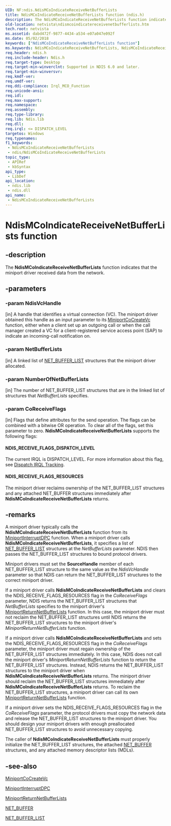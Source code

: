 ```yaml
---
UID: NF:ndis.NdisMCoIndicateReceiveNetBufferLists
title: NdisMCoIndicateReceiveNetBufferLists function (ndis.h)
description: The NdisMCoIndicateReceiveNetBufferLists function indicates that the miniport driver received data from the network.
old-location: netvista\ndismcoindicatereceivenetbufferlists.htm
tech.root: netvista
ms.assetid: dabd472f-9877-4434-a534-e07a047e092f
ms.date: 05/02/2018
keywords: ["NdisMCoIndicateReceiveNetBufferLists function"]
ms.keywords: NdisMCoIndicateReceiveNetBufferLists, NdisMCoIndicateReceiveNetBufferLists function [Network Drivers Starting with Windows Vista], condis_sendrcv_ref_98f228ff-027c-4b60-b469-3d9ead72ed6f.xml, ndis/NdisMCoIndicateReceiveNetBufferLists, netvista.ndismcoindicatereceivenetbufferlists
req.header: ndis.h
req.include-header: Ndis.h
req.target-type: Desktop
req.target-min-winverclnt: Supported in NDIS 6.0 and later.
req.target-min-winversvr: 
req.kmdf-ver: 
req.umdf-ver: 
req.ddi-compliance: Irql_MCO_Function
req.unicode-ansi: 
req.idl: 
req.max-support: 
req.namespace: 
req.assembly: 
req.type-library: 
req.lib: Ndis.lib
req.dll: 
req.irql: <= DISPATCH_LEVEL
targetos: Windows
req.typenames: 
f1_keywords:
 - NdisMCoIndicateReceiveNetBufferLists
 - ndis/NdisMCoIndicateReceiveNetBufferLists
topic_type:
 - APIRef
 - kbSyntax
api_type:
 - LibDef
api_location:
 - ndis.lib
 - ndis.dll
api_name:
 - NdisMCoIndicateReceiveNetBufferLists
---
```


# NdisMCoIndicateReceiveNetBufferLists function


## -description

The 
  <b>NdisMCoIndicateReceiveNetBufferLists</b> function indicates that the miniport driver received data from
  the network.

## -parameters

### -param NdisVcHandle 

[in]
A handle that identifies a virtual connection (VC). The miniport driver obtained this handle as an
     input parameter to its 
     <a href="/windows-hardware/drivers/ddi/ndis/nc-ndis-miniport_co_create_vc">MiniportCoCreateVc</a> function, either
     when a client set up an outgoing call or when the call manager created a VC for a client-registered
     service access point (SAP) to indicate an incoming-call notification on.

### -param NetBufferLists 

[in]
A linked list of 
     <a href="/windows-hardware/drivers/ddi/ndis/ns-ndis-_net_buffer_list">NET_BUFFER_LIST</a> structures that the
     miniport driver allocated.

### -param NumberOfNetBufferLists 

[in]
The number of NET_BUFFER_LIST structures that are in the linked list of structures that 
     <i>NetBufferLists</i> specifies.

### -param CoReceiveFlags 

[in]
Flags that define attributes for the send operation. The flags can be combined with a bitwise OR
     operation. To clear all of the flags, set this parameter to zero. 
     <b>NdisMCoIndicateReceiveNetBufferLists</b> supports the following flags:
     





#### NDIS_RECEIVE_FLAGS_DISPATCH_LEVEL

The current IRQL is DISPATCH_LEVEL. For more information about this flag, see 
       <a href="/windows-hardware/drivers/network/dispatch-irql-tracking">Dispatch IRQL Tracking</a>.



#### NDIS_RECEIVE_FLAGS_RESOURCES

The miniport driver reclaims ownership of the NET_BUFFER_LIST structures and any attached
       NET_BUFFER structures immediately after 
       <b>NdisMCoIndicateReceiveNetBufferLists</b> returns.

## -remarks

A miniport driver typically calls the 
    <b>NdisMCoIndicateReceiveNetBufferLists</b> function from its 
    <a href="/windows-hardware/drivers/ddi/ndis/nc-ndis-miniport_interrupt_dpc">MiniportInterruptDPC</a> function.
    When a miniport driver calls 
    <b>NdisMCoIndicateReceiveNetBufferLists</b>, it specifies a list of 
    <a href="/windows-hardware/drivers/ddi/ndis/ns-ndis-_net_buffer_list">NET_BUFFER_LIST</a> structures at the 
    <i>NetBufferLists</i> parameter. NDIS then passes the NET_BUFFER_LIST structures to bound protocol drivers.

Miniport drivers must set the 
    <b>SourceHandle</b> member of each NET_BUFFER_LIST structure to the same value as the 
    <i>NdisVcHandle</i> parameter so that NDIS can return the NET_BUFFER_LIST structures to the correct
    miniport driver.

If a miniport driver calls 
    <b>NdisMCoIndicateReceiveNetBufferLists</b> and clears the NDIS_RECEIVE_FLAGS_RESOURCES flag in the 
    <i>CoReceiveFlags</i> parameter, NDIS returns the NET_BUFFER_LIST structures that 
    <i>NetBufferLists</i> specifies to the miniport driver's 
    <a href="/windows-hardware/drivers/ddi/ndis/nc-ndis-miniport_return_net_buffer_lists">
    MiniportReturnNetBufferLists</a> function. In this case, the miniport driver must not reclaim the
    NET_BUFFER_LIST structures until NDIS returns the NET_BUFFER_LIST structures to the miniport driver's 
    <i>MiniportReturnNetBufferLists</i> function.

If a miniport driver calls 
    <b>NdisMCoIndicateReceiveNetBufferLists</b> and sets the NDIS_RECEIVE_FLAGS_RESOURCES flag in the 
    <i>CoReceiveFlags</i> parameter, the miniport driver must regain ownership of the NET_BUFFER_LIST
    structures immediately. In this case, NDIS does not call the miniport driver's 
    <i>MiniportReturnNetBufferLists</i> function to return the NET_BUFFER_LIST structures. Instead, NDIS
    returns the NET_BUFFER_LIST structures to the miniport driver when 
    <b>NdisMCoIndicateReceiveNetBufferLists</b> returns. The miniport driver should reclaim the
    NET_BUFFER_LIST structures immediately after 
    <b>NdisMCoIndicateReceiveNetBufferLists</b> returns. To reclaim the NET_BUFFER_LIST structures, a miniport
    driver can call its own 
    <a href="/windows-hardware/drivers/ddi/ndis/nc-ndis-miniport_return_net_buffer_lists">
    MiniportReturnNetBufferLists</a> function.

If a miniport driver sets the NDIS_RECEIVE_FLAGS_RESOURCES flag in the 
    <i>CoReceiveFlags</i> parameter, the protocol drivers must copy the network data and release the
    NET_BUFFER_LIST structures to the miniport driver. You should design your miniport drivers with enough
    preallocated NET_BUFFER_LIST structures to avoid unnecessary copying.

The caller of 
    <b>NdisMCoIndicateReceiveNetBufferLists</b> must properly initialize the NET_BUFFER_LIST structures, the
    attached 
    <a href="/windows-hardware/drivers/ddi/ndis/ns-ndis-_net_buffer">NET_BUFFER</a> structures, and any attached memory
    descriptor lists (MDLs).

## -see-also

<a href="/windows-hardware/drivers/ddi/ndis/nc-ndis-miniport_co_create_vc">MiniportCoCreateVc</a>



<a href="/windows-hardware/drivers/ddi/ndis/nc-ndis-miniport_interrupt_dpc">MiniportInterruptDPC</a>



<a href="/windows-hardware/drivers/ddi/ndis/nc-ndis-miniport_return_net_buffer_lists">
   MiniportReturnNetBufferLists</a>



<a href="/windows-hardware/drivers/ddi/ndis/ns-ndis-_net_buffer">NET_BUFFER</a>



<a href="/windows-hardware/drivers/ddi/ndis/ns-ndis-_net_buffer_list">NET_BUFFER_LIST</a>
